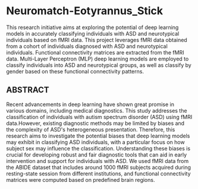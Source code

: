 # Neuromatch-Eotyrannus_Stick

This research initiative aims at exploring the potential of deep learning models in accurately classifying individuals with ASD and neurotypical individuals based on fMRI data.
This project leverages fMRI data obtained from a cohort of individuals diagnosed with ASD and neurotypical individuals. Functional connectivity matrices are extracted from the fMRI data. Multi-Layer Perceptron (MLP) deep learning models are employed to classify individuals into ASD and neurotypical groups, as well as classify by gender based on these functional connectivity patterns.

## ABSTRACT
Recent advancements in deep learning have shown great promise in various domains, including medical diagnostics. This study addresses the classification of individuals with autism spectrum disorder (ASD) using fMRI data.However, existing diagnostic methods may be limited by biases and the complexity of ASD's heterogeneous presentation. Therefore, this research aims to investigate the potential biases that deep learning models may exhibit in classifying ASD individuals, with a particular focus on how subject sex may influence the classification. Understanding these biases is crucial for developing robust and fair diagnostic tools that can aid in early intervention and support for individuals with ASD. We used fMRI data from the ABIDE dataset that includes around 1000 fMRI subjects acquired during resting-state session from different institutions, and functional connectivity matrices were computed based on predefined brain regions.
